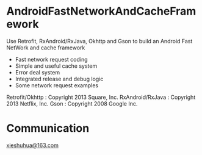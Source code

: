 # AndroidFastNetworkAndCacheFramework
Use Retrofit, RxAndroid/RxJava, Okhttp and Gson to build an Android Fast NetWork and cache framework

- Fast network request coding
- Simple and useful cache system
- Error deal system
- Integrated release and debug logic
- Some network request examples

Retrofit/Okhttp : Copyright 2013 Square, Inc.
RxAndroid/RxJava : Copyright 2013 Netflix, Inc.
Gson : Copyright 2008 Google Inc.

# Communication
xieshuhua@163.com

